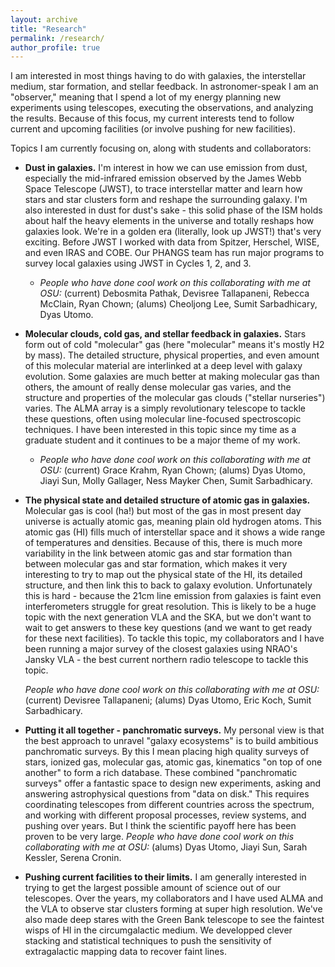 ```yaml
---
layout: archive
title: "Research"
permalink: /research/
author_profile: true
---
```


I am interested in most things having to do with galaxies, the interstellar medium, star formation, and stellar feedback. In astronomer-speak I am an "observer," meaning that I spend a lot of my energy planning new experiments using telescopes, executing the observations, and analyzing the results. Because of this focus, my current interests tend to follow current and upcoming facilities (or involve pushing for new facilities).

Topics I am currently focusing on, along with students and collaborators:

* **Dust in galaxies.** I'm interest in how we can use emission from dust, especially the mid-infrared emission observed by the James Webb Space Telescope (JWST), to trace interstellar matter and learn how stars and star clusters form and reshape the surrounding galaxy. I'm also interested in dust for dust's sake - this solid phase of the ISM holds about half the heavy elements in the universe and totally reshaps how galaxies look. We're in a golden era (literally, look up JWST!) that's very exciting. Before JWST I worked with data from Spitzer, Herschel, WISE, and even IRAS and COBE. Our PHANGS team has run major programs to survey local galaxies using JWST in Cycles 1, 2, and 3.
  
    * *People who have done cool work on this collaborating with me at OSU:* (current) Debosmita Pathak, Devisree Tallapaneni, Rebecca McClain, Ryan Chown; (alums) Cheoljong Lee, Sumit Sarbadhicary, Dyas Utomo.

* **Molecular clouds, cold gas, and stellar feedback in galaxies.** Stars form out of cold "molecular" gas (here "molecular" means it's mostly H2 by mass). The detailed structure, physical properties, and even amount of this molecular material are interlinked at a deep level with galaxy evolution. Some galaxies are much better at making molecular gas than others, the amount of really dense molecular gas varies, and the structure and properties of the molecular gas clouds ("stellar nurseries") varies. The ALMA array is a simply revolutionary telescope to tackle these questions, often using molecular line-focused spectroscopic techniques. I have been interested in this topic since my time as a graduate student and it continues to be a major theme of my work.
  
    * *People who have done cool work on this collaborating with me at OSU:* (current) Grace Krahm, Ryan Chown; (alums) Dyas Utomo, Jiayi Sun, Molly Gallager, Ness Mayker Chen, Sumit Sarbadhicary.

* **The physical state and detailed structure of atomic gas in galaxies.** Molecular gas is cool (ha!) but most of the gas in most present day universe is actually atomic gas, meaning plain old hydrogen atoms. This atomic gas (HI) fills much of interstellar space and it shows a wide range of temperatures and densities. Because of this, there is much more variability in the link between atomic gas and star formation than between molecular gas and star formation, which makes it very interesting to try to map out the physical state of the HI, its detailed structure, and then link this to back to galaxy evolution. Unfortunately this is hard - because the 21cm line emission from galaxies is faint even interferometers struggle for great resolution. This is likely to be a huge topic with the next generation VLA and the SKA, but we don't want to wait to get answers to these key questions (and we want to get ready for these next facilities). To tackle this topic, my collaborators and I have been running a major survey of the closest galaxies using NRAO's Jansky VLA - the best current northern radio telescope to tackle this topic.

    *People who have done cool work on this collaborating with me at OSU:* (current) Devisree Tallapaneni; (alums) Dyas Utomo, Eric Koch, Sumit Sarbadhicary.
  
* **Putting it all together - panchromatic surveys.** My personal view is that the best approach to unravel "galaxy ecosystems" is to build ambitious panchromatic surveys. By this I mean placing high quality surveys of stars, ionized gas, molecular gas, atomic gas, kinematics "on top of one another" to form a rich database. These combined "panchromatic surveys" offer a fantastic space to design new experiments, asking and answering astrophysical questions from "data on disk." This requires coordinating telescopes from different countries across the spectrum, and working with different proposal processes, review systems, and pushing over years. But I think the scientific payoff here has been proven to be very large. *People who have done cool work on this collaborating with me at OSU:* (alums) Dyas Utomo, Jiayi Sun, Sarah Kessler, Serena Cronin.

* **Pushing current facilities to their limits.** I am generally interested in trying to get the largest possible amount of science out of our telescopes. Over the years, my collaborators and I have used ALMA and the VLA to observe star clusters forming at super high resolution. We've also made deep stares with the Green Bank telescope to see the faintest wisps of HI in the circumgalactic medium. We developped clever stacking and statistical techniques to push the sensitivity of extragalactic mapping data to recover faint lines.
